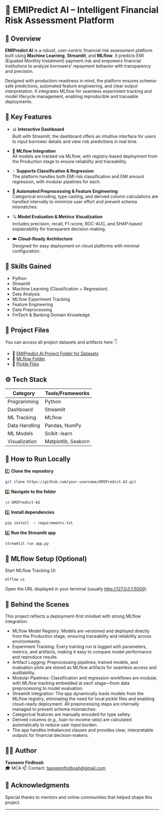 # 🚀 EMIPredict AI – Intelligent Financial Risk Assessment Platform

## 📘 Overview

**EMIPredict AI** is a robust, user-centric financial risk assessment platform built using **Machine Learning**, **Streamlit**, and **MLflow**. It predicts EMI (Equated Monthly Instalment) payment risk and empowers financial institutions to analyze borrowers’ repayment behavior with transparency and precision.

Designed with production-readiness in mind, the platform ensures schema-safe predictions, automated feature engineering, and clear output interpretation. It integrates MLflow for seamless experiment tracking and model lifecycle management, enabling reproducible and traceable deployments.

## 🧠 Key Features

- 📊 **Interactive Dashboard**  
  Built with Streamlit, the dashboard offers an intuitive interface for users to input borrower details and view risk predictions in real time.

- 🧩 **MLflow Integration**  
  All models are tracked via MLflow, with registry-based deployment from the Production stage to ensure reliability and traceability.

- 💡 **Supports Classification & Regression**  
  The platform handles both EMI risk classification and EMI amount regression, with modular pipelines for each.

- 🧹 **Automated Preprocessing & Feature Engineering**  
  Categorical encoding, type casting, and derived column calculations are handled internally to minimize user effort and prevent schema mismatches.

- 🔍 **Model Evaluation & Metrics Visualization**  
  Includes precision, recall, F1-score, ROC-AUC, and SHAP-based explainability for transparent decision-making.

- ☁️ **Cloud-Ready Architecture**  
  Designed for easy deployment on cloud platforms with minimal configuration.

## 💼 Skills Gained

- Python  
- Streamlit  
- Machine Learning (Classification + Regression)  
- Data Analysis  
- MLflow Experiment Tracking  
- Feature Engineering  
- Data Preprocessing  
- FinTech & Banking Domain Knowledge  

## 📁 Project Files

You can access all project datasets and artifacts here 👇

- 🔗 [EMIPredict AI Project Folder for Datasets](https://drive.google.com/drive/folders/1foIXvQO0Af8YTK3VLs2Evny9bpCnGWp4?usp=drive_link)  
- 🔗 [MLflow Folder](https://drive.google.com/drive/folders/1tNVJMXQgmC7yLVGk6Qt41YFOpwi_0P8k?usp=drive_link)  
- 🔗 [Pickle Files](https://drive.google.com/drive/folders/1YDUYd5ujrJI7ih2ngzyUP6_L6upre4On?usp=drive_link)  

## ⚙️ Tech Stack

| Category        | Tools/Frameworks         |
|----------------|--------------------------|
| Programming     | Python                   |
| Dashboard       | Streamlit                |
| ML Tracking     | MLflow                   |
| Data Handling   | Pandas, NumPy            |
| ML Models       | Scikit-learn             |
| Visualization   | Matplotlib, Seaborn      |

## 🧩 How to Run Locally

1️⃣ **Clone the repository**

```bash
git clone https://github.com/your-username/EMIPredict-AI.git
```

2️⃣ **Navigate to the folder**

```bash
cd EMIPredict-AI
```

3️⃣ **Install dependencies**

```bash
pip install -r requirements.txt
```

4️⃣ **Run the Streamlit app**

```bash
streamlit run app.py
```

## 🧾 MLflow Setup (Optional)

Start MLflow Tracking UI:

```bash
mlflow ui
```

Open the URL displayed in your terminal (usually http://127.0.0.1:5000).

## 🧠 Behind the Scenes
This project reflects a deployment-first mindset with strong MLflow integration:
- MLflow Model Registry: Models are versioned and deployed directly from the Production stage, ensuring traceability and reliability across environments.
- Experiment Tracking: Every training run is logged with parameters, metrics, and artifacts, making it easy to compare model performance and reproduce results.
- Artifact Logging: Preprocessing pipelines, trained models, and evaluation plots are stored as MLflow artifacts for seamless access and auditability.
- Modular Pipelines: Classification and regression workflows are modular, with MLflow tracking embedded at each stage—from data preprocessing to model evaluation.
- Streamlit Integration: The app dynamically loads models from the MLflow registry, eliminating the need for local pickle files and enabling cloud-ready deployment.
All preprocessing steps are internally managed to prevent schema mismatches:
- Categorical features are manually encoded for type safety.
- Derived columns (e.g., loan-to-income ratio) are calculated automatically to reduce user input burden.
- The app handles imbalanced classes and provides clear, interpretable outputs for financial decision-makers.

## 👩‍💻 Author

**Tasneem Firdhosh**  
🎓 MCA 
📫 Contact: tasneemfirdhosh@gmail.com  

## 🌟 Acknowledgments

Special thanks to mentors and online communities that helped shape this project.

---


